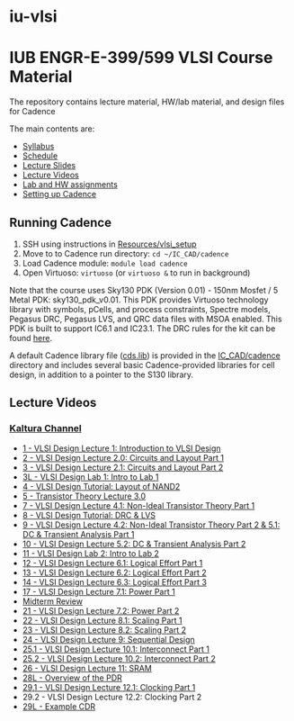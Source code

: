 # iu-vlsi
# IUB ENGR-E-399/599 VLSI Course Material

The repository contains lecture material, HW/lab material, and design files for Cadence

The main contents are:
* [Syllabus](./Syllabus)
* [Schedule](./Schedule/schedule.md#schedule)
* [Lecture Slides](./Slides/)
* [Lecture Videos](#lecture-videos)
* [Lab and HW assignments](./HW/)
* [Setting up Cadence](#running-cadence)

## Running Cadence

1. SSH using instructions in [Resources/vlsi_setup](./Resources/vlsi_setup.md)
2. Move to to Cadence run directory: `cd ~/IC_CAD/cadence`
3. Load Cadence module: `module load cadence`
4. Open Virtuoso: `virtuoso` (or `virtuoso &` to run in background)

Note that the course uses Sky130 PDK (Version 0.01) - 150nm Mosfet / 5 Metal PDK: sky130_pdk_v0.01. This PDK provides Virtuoso technology library with symbols, pCells, and process constraints, Spectre models, Pegasus DRC, Pegasus LVS, and QRC data files with MSOA enabled. This PDK is built to support IC6.1 and IC23.1. The DRC rules for the kit can be found [here](https://skywater-pdk.readthedocs.io/en/main/rules.html).

A default Cadence library file ([cds.lib](IC_CAD/cadence/cds.lib)) is provided in the [IC_CAD/cadence](/IC_CAD/cadence/) directory and includes several basic Cadence-provided libraries for cell design, in addition to a pointer to the S130 library.

## Lecture Videos
### [Kaltura Channel](https://iu.mediaspace.kaltura.com/channel/VLSI%2BDesign/367933772)
* [1 - VLSI Design Lecture 1: Introduction to VLSI Design](https://iu.mediaspace.kaltura.com/media/t/1_07p5g8sa)
* [2 - VLSI Design Lecture 2.0: Circuits and Layout Part 1](https://iu.mediaspace.kaltura.com/media/t/1_h1jicei6)
* [3 - VLSI Design Lecture 2.1: Circuits and Layout Part 2](https://iu.mediaspace.kaltura.com/media/t/1_4lk2ien0)
* [3L - VLSI Design Lab 1: Intro to Lab 1](https://iu.mediaspace.kaltura.com/media/t/1_vuye49w6)
* [4 - VLSI Design Tutorial: Layout of NAND2](https://iu.mediaspace.kaltura.com/media/t/1_v5uty58m)
* [5 - Transistor Theory Lecture 3.0](https://iu.mediaspace.kaltura.com/media/t/1_23ieu5r5)
* [7 - VLSI Design Lecture 4.1: Non-Ideal Transistor Theory Part 1](https://iu.mediaspace.kaltura.com/media/t/1_2b366691)
* [8 - VLSI Design Tutorial: DRC & LVS](https://iu.mediaspace.kaltura.com/media/t/1_zpohh96u)
* [9 - VLSI Design Lecture 4.2: Non-Ideal Transistor Theory Part 2 & 5.1: DC & Transient Analysis Part 1](https://iu.mediaspace.kaltura.com/media/t/1_zl9296ow)
* [10 - VLSI Design Lecture 5.2: DC & Transient Analysis Part 2](https://iu.mediaspace.kaltura.com/media/t/1_cwttp12m)
* [11 - VLSI Design Lab 2: Intro to Lab 2](https://iu.mediaspace.kaltura.com/media/t/1_h9zudkas)
* [12 - VLSI Design Lecture 6.1: Logical Effort Part 1](https://iu.mediaspace.kaltura.com/media/t/1_uzarhskv)
* [13 - VLSI Design Lecture 6.2: Logical Effort Part 2](https://iu.mediaspace.kaltura.com/media/t/1_1o42bbwr)
* [14 - VLSI Design Lecture 6.3: Logical Effort Part 3](https://iu.mediaspace.kaltura.com/media/t/1_te524zun)
* [17 - VLSI Design Lecture 7.1: Power Part 1](https://iu.mediaspace.kaltura.com/media/t/1_k8tkfk56/367933772)
* [Midterm Review](https://iu.mediaspace.kaltura.com/media/t/1_7hmtlvy0)
* [21 - VLSI Design Lecture 7.2: Power Part 2](https://iu.mediaspace.kaltura.com/media/t/1_s0bj34wr/367933772)
* [22 - VLSI Design Lecture 8.1: Scaling Part 1](https://iu.mediaspace.kaltura.com/media/t/1_wzynbgsn/367933772)
* [23 - VLSI Design Lecture 8.2: Scaling Part 2](https://iu.mediaspace.kaltura.com/media/t/1_d83ejiog/367933772)
* [24 - VLSI Design Lecture 9: Sequential Design](https://iu.mediaspace.kaltura.com/media/t/1_384b3ste/367933772)
* [25.1 - VLSI Design Lecture 10.1: Interconnect Part 1](https://iu.mediaspace.kaltura.com/media/t/1_ycf9q8dd)
* [25.2 - VLSI Design Lecture 10.2: Interconnect Part 2](https://iu.mediaspace.kaltura.com/media/t/1_txucquru)
* [26 - VLSI Design Lecture 11: SRAM](https://iu.mediaspace.kaltura.com/media/t/1_2qaqrm9y)
* [28L - Overview of the PDR](https://iu.mediaspace.kaltura.com/media/t/1_n6clm5ow)
* [29.1 - VLSI Design Lecture 12.1: Clocking Part 1](https://iu.mediaspace.kaltura.com/media/t/1_4wgqu48b)
* 29.2 - VLSI Design Lecture 12.2: Clocking Part 2
* [29L - Example CDR](https://iu.mediaspace.kaltura.com/media/t/1_8b8y6o4h)